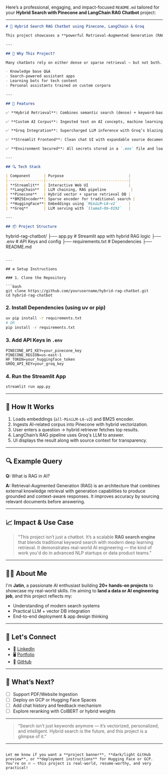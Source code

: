 Here’s a professional, engaging, and impact-focused `README.md` tailored for your **Hybrid Search with Pinecone and LangChain RAG Chatbot** project:

---

```markdown
# 🤖 Hybrid Search RAG Chatbot using Pinecone, LangChain & Groq

This project showcases a **powerful Retrieval-Augmented Generation (RAG)** chatbot that uses **hybrid search** powered by **Pinecone's dense + sparse vector search**, **Hugging Face embeddings**, **BM25 encoding**, and **Groq’s LLMs (LLaMA-3)**. Built using **LangChain** and **Streamlit**, this app simulates a real-world AI-powered question-answering system for AI-related topics.

---

## 🚀 Why This Project?

Many chatbots rely on either dense or sparse retrieval — but not both. This project integrates **hybrid retrieval** using **Pinecone** and **BM25** alongside **dense embeddings**, making it more accurate and resilient, especially for niche queries. It's ideal for scenarios like:

- Knowledge base Q&A  
- Search-powered assistant apps  
- Learning bots for tech content  
- Personal assistants trained on custom corpora

---

## 🧠 Features

✅ **Hybrid Retrieval**: Combines semantic search (dense) + keyword-based (sparse) retrieval using Pinecone.

✅ **Custom AI Corpus**: Ingested text on AI concepts, machine learning, RAG, LLMs, etc.

✅ **Groq Integration**: Supercharged LLM inference with Groq’s blazing-fast LLaMA-3 model.

✅ **Streamlit Frontend**: Clean chat UI with expandable source documents.

✅ **Environment Secured**: All secrets stored in a `.env` file and loaded securely.

---

## 🔍 Tech Stack

| Component      | Purpose                             |
|----------------|-------------------------------------|
| **Streamlit**  | Interactive Web UI                  |
| **LangChain**  | LLM chaining, RAG pipeline           |
| **Pinecone**   | Hybrid vector + sparse retrieval DB |
| **BM25Encoder**| Sparse encoder for traditional search |
| **HuggingFace**| Embeddings using `MiniLM-L6-v2`     |
| **Groq**       | LLM serving with `llama3-8b-8192`   |

---

## 📦 Project Structure

```

hybrid-rag-chatbot/
├── app.py                  # Streamlit app with hybrid RAG logic
├── .env                    # API Keys and config
├── requirements.txt        # Dependencies
├── README.md

````

---

## ⚙️ Setup Instructions

### 1. Clone the Repository

```bash
git clone https://github.com/yourusername/hybrid-rag-chatbot.git
cd hybrid-rag-chatbot
````

### 2. Install Dependencies (using uv or pip)

```bash
uv pip install -r requirements.txt
# OR
pip install -r requirements.txt
```

### 3. Add API Keys in `.env`

```env
PINECONE_API_KEY=your_pinecone_key
PINECONE_REGION=us-east-1
HF_TOKEN=your_huggingface_token
GROQ_API_KEY=your_groq_key
```

### 4. Run the Streamlit App

```bash
streamlit run app.py
```

---

## 💬 How It Works

1. Loads embeddings (`all-MiniLM-L6-v2`) and BM25 encoder.
2. Ingests AI-related corpus into Pinecone with hybrid vectorization.
3. User enters a question → hybrid retriever fetches top results.
4. LangChain’s RAG pipeline uses Groq's LLM to answer.
5. UI displays the result along with source context for transparency.

---

## 🔍 Example Query

**Q:** What is RAG in AI?

**A:** Retrieval-Augmented Generation (RAG) is an architecture that combines external knowledge retrieval with generation capabilities to produce grounded and context-aware responses. It improves accuracy by sourcing relevant documents before answering.

---

## 📈 Impact & Use Case

> "This project isn’t just a chatbot. It’s a scalable **RAG search engine** that blends traditional keyword search with modern deep learning retrieval. It demonstrates real-world AI engineering — the kind of work you'd do in advanced NLP startups or data product teams."

---

## 🧑‍💻 About Me

I'm **Jatin**, a passionate AI enthusiast building **20+ hands-on projects** to showcase my real-world skills. I’m aiming to **land a data or AI engineering job**, and this project reflects my:

* Understanding of modern search systems
* Practical LLM + vector DB integration
* End-to-end deployment & app design thinking

---

## 📢 Let's Connect

* 💼 [LinkedIn](https://linkedin.com/in/yourprofile)
* 🖥️ [Portfolio](https://your-portfolio-link)
* 🌟 [GitHub](https://github.com/yourusername)

---

## 🌠 What’s Next?

* [ ] Support PDF/Website Ingestion
* [ ] Deploy on GCP or Hugging Face Spaces
* [ ] Add chat history and feedback mechanism
* [ ] Explore reranking with ColBERT or hybrid weights

---

> “Search isn't just keywords anymore — it’s vectorized, personalized, and intelligent. Hybrid search is the future, and this project is a glimpse of it.”

---

```

Let me know if you want a **project banner**, **dark/light GitHub preview**, or **deployment instructions** for Hugging Face or GCP. You’re on 🔥 — this project is real-world, resume-worthy, and very practical!
```
